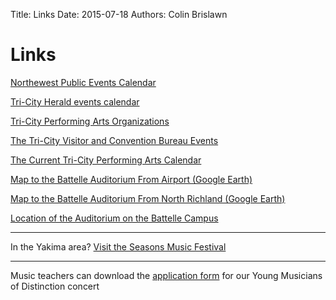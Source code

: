 Title: Links 
Date: 2015-07-18
Authors: Colin Brislawn

# Links

[Northewest Public Events Calendar](http://www.publicbroadcasting.net/nwpr/events.eventsmain)

[Tri-City Herald events calendar](http://calendar.tri-cityherald.com/)

[Tri-City Performing Arts Organizations](http://www.visittri-cities.com/visitors/what-to-see-and-do/performing-arts/)

[The Tri-City Visitor and Convention Bureau Events](http://www.visittri-cities.com/visitors/events/)

[The Current Tri-City Performing Arts Calendar](http://www.umtanum.com/TriCitiesArtsCalendar/)

[Map to the Battelle Auditorium From Airport (Google Earth)](https://www.google.com/maps/dir/Tri-Cities+Airport,+3601+North+20th+Avenue,+Pasco,+WA+99301/Battelle+Memorial+Institute,+Battelle+Boulevard,+Richland,+WA/@46.2811441,-119.2847229,12z/data=!3m1!4b1!4m13!4m12!1m5!1m1!1s0x54987c2715742a17:0xfff0874437e93717!2m2!1d-119.117049!2d46.257912!1m5!1m1!1s0x549864644cfd7c67:0x74b653ea9497e4f0!2m2!1d-119.27923!2d46.345195)

[Map to the Battelle Auditorium From North Richland (Google Earth)](https://www.google.com/maps/dir/46.3452543,-119.2765756/46.2999962,-119.2743443/@46.3228744,-119.2823637,14z/data=!4m2!4m1!3e0)

[Location of the Auditorium on the Battelle Campus](/images/BattelleCampus.jpg)

---

In the Yakima area?
[Visit the Seasons Music Festival](http://theseasonsyakima.com/)

---

Music teachers can download the [application form](./images/ApplicationForm.doc) for our Young Musicians of Distinction concert
